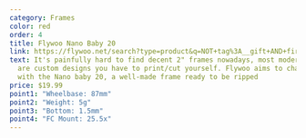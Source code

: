 ```yaml
---
category: Frames
color: red
order: 4
title: Flywoo Nano Baby 20
link: https://flywoo.net/search?type=product&q=NOT+tag%3A__gift+AND+firefly+nano+baby+20+frame+kit*
text: It's painfully hard to find decent 2" frames nowadays, most modern ones
  are custom designs you have to print/cut yourself. Flywoo aims to change that
  with the Nano baby 20, a well-made frame ready to be ripped
price: $19.99
point1: "Wheelbase: 87mm"
point2: "Weight: 5g"
point3: "Bottom: 1.5mm"
point4: "FC Mount: 25.5x"
---
```

